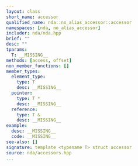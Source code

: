 ```yaml
---
layout: class
short_name: accessor
qualified_name: nda::no_alias_accessor::accessor
namespaces: [nda, no_alias_accessor]
includer: nda/nda.hpp
brief: ""
desc: ""
tparams:
  T: __MISSING__
methods: [access, offset]
non_member_functions: []
member_types:
  element_type:
    type: T
    desc: __MISSING__
  pointer:
    type: T *
    desc: __MISSING__
  reference:
    type: T &
    desc: __MISSING__
example:
  desc: __MISSING__
  code: __MISSING__
see-also: []
signature: template <typename T> struct accessor
source: nda/accessors.hpp
...
```



